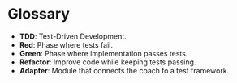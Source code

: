 # Glossary

- **TDD**: Test-Driven Development.
- **Red**: Phase where tests fail.
- **Green**: Phase where implementation passes tests.
- **Refactor**: Improve code while keeping tests passing.
- **Adapter**: Module that connects the coach to a test framework.
